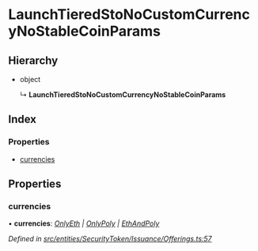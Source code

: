 # LaunchTieredStoNoCustomCurrencyNoStableCoinParams

## Hierarchy

* object

  ↳ **LaunchTieredStoNoCustomCurrencyNoStableCoinParams**

## Index

### Properties

* [currencies]()

## Properties

### currencies

• **currencies**: [_OnlyEth_](_entities_securitytoken_issuance_offerings_.md#onlyeth) _\|_ [_OnlyPoly_](_entities_securitytoken_issuance_offerings_.md#onlypoly) _\|_ [_EthAndPoly_](_entities_securitytoken_issuance_offerings_.md#ethandpoly)

_Defined in_ [_src/entities/SecurityToken/Issuance/Offerings.ts:57_](https://github.com/PolymathNetwork/polymath-sdk/blob/550676f/src/entities/SecurityToken/Issuance/Offerings.ts#L57)

